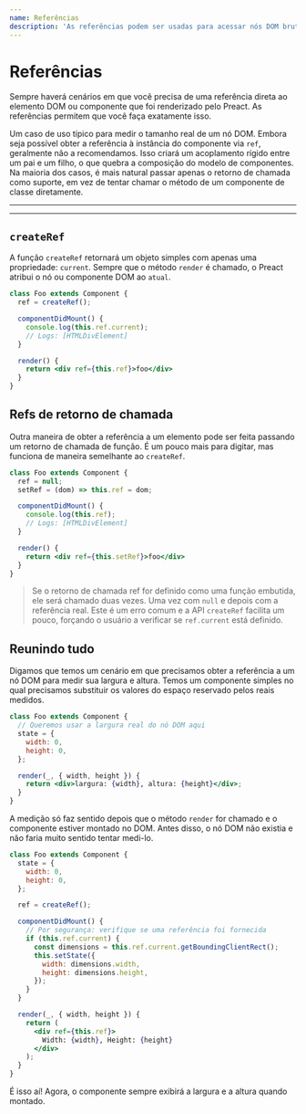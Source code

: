 ```yaml
---
name: Referências
description: 'As referências podem ser usadas para acessar nós DOM brutos que o Preact renderizou'
---
```


# Referências

Sempre haverá cenários em que você precisa de uma referência direta ao elemento DOM ou componente que foi renderizado pelo Preact. As referências permitem que você faça exatamente isso.

Um caso de uso típico para medir o tamanho real de um nó DOM. Embora seja possível obter a referência à instância do componente via `ref`, geralmente não a recomendamos. Isso criará um acoplamento rígido entre um pai e um filho, o que quebra a composição do modelo de componentes. Na maioria dos casos, é mais natural passar apenas o retorno de chamada como suporte, em vez de tentar chamar o método de um componente de classe diretamente.

---

<div><toc></toc></div>

---

## `createRef`

A função `createRef` retornará um objeto simples com apenas uma propriedade: `current`. Sempre que o método `render` é chamado, o Preact atribui o nó ou componente DOM ao `atual`.

```jsx
class Foo extends Component {
  ref = createRef();

  componentDidMount() {
    console.log(this.ref.current);
    // Logs: [HTMLDivElement]
  }

  render() {
    return <div ref={this.ref}>foo</div>
  }
}
```

## Refs de retorno de chamada

Outra maneira de obter a referência a um elemento pode ser feita passando um retorno de chamada de função. É um pouco mais para digitar, mas funciona de maneira semelhante ao `createRef`.

```jsx
class Foo extends Component {
  ref = null;
  setRef = (dom) => this.ref = dom;

  componentDidMount() {
    console.log(this.ref);
    // Logs: [HTMLDivElement]
  }

  render() {
    return <div ref={this.setRef}>foo</div>
  }
}
```

> Se o retorno de chamada ref for definido como uma função embutida, ele será chamado duas vezes. Uma vez com `null` e depois com a referência real. Este é um erro comum e a API `createRef` facilita um pouco, forçando o usuário a verificar se `ref.current` está definido.

## Reunindo tudo

Digamos que temos um cenário em que precisamos obter a referência a um nó DOM para medir sua largura e altura. Temos um componente simples no qual precisamos substituir os valores do espaço reservado pelos reais medidos.

```jsx
class Foo extends Component {
  // Queremos usar a largura real do nó DOM aqui
  state = {
    width: 0,
    height: 0,
  };

  render(_, { width, height }) {
    return <div>largura: {width}, altura: {height}</div>;
  }
}
```

A medição só faz sentido depois que o método `render` for chamado e o componente estiver montado no DOM. Antes disso, o nó DOM não existia e não faria muito sentido tentar medi-lo.

```jsx
class Foo extends Component {
  state = {
    width: 0,
    height: 0,
  };

  ref = createRef();

  componentDidMount() {
    // Por segurança: verifique se uma referência foi fornecida
    if (this.ref.current) {
      const dimensions = this.ref.current.getBoundingClientRect();
      this.setState({
        width: dimensions.width,
        height: dimensions.height,
      });
    }
  }

  render(_, { width, height }) {
    return (
      <div ref={this.ref}>
        Width: {width}, Height: {height}
      </div>
    );
  }
}
```

É isso aí! Agora, o componente sempre exibirá a largura e a altura quando montado.
